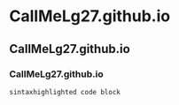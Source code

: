 # CallMeLg27.github.io

## CallMeLg27.github.io

### CallMeLg27.github.io

```markdown
sintaxhighlighted code block
